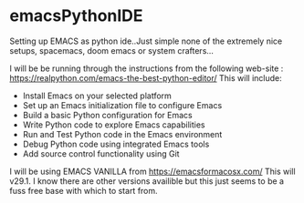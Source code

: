 # emacsPythonIDE
Setting up EMACS as python ide..Just simple none of the extremely nice setups, spacemacs, doom emacs or system crafters...

I will be be running through the instructions from the following web-site : https://realpython.com/emacs-the-best-python-editor/
This will include:

  - Install Emacs on your selected platform
  - Set up an Emacs initialization file to configure Emacs
  - Build a basic Python configuration for Emacs
  - Write Python code to explore Emacs capabilities
  - Run and Test Python code in the Emacs environment
  - Debug Python code using integrated Emacs tools
  - Add source control functionality using Git

I will be using EMACS VANILLA from https://emacsformacosx.com/ This will v29.1. I know there are other versions availible but this just seems to be a fuss free base with which to start from.
